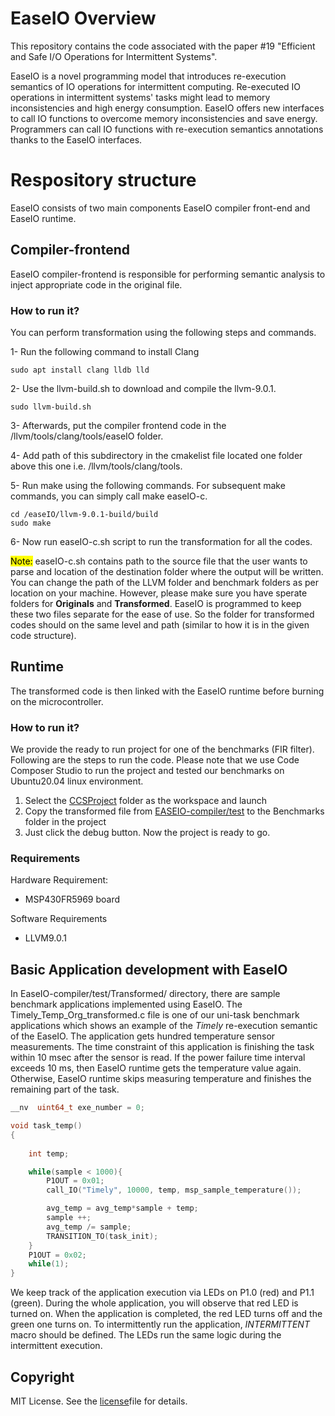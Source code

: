 
# EaseIO Overview
This repository contains the code associated with the paper #19 "Efficient and Safe I/O Operations for Intermittent Systems".

EaseIO is a novel programming model that introduces re-execution semantics of IO operations for intermittent computing. Re-executed IO operations in intermittent systems' tasks might lead to memory inconsistencies and high energy consumption. EaseIO offers new interfaces to call IO functions to overcome memory inconsistencies and save energy. Programmers can call IO functions with re-execution semantics annotations thanks to the EaseIO interfaces. 
# Respository structure
<p>EaseIO consists of two main components EaseIO compiler front-end and EaseIO runtime.</p>
 
## Compiler-frontend
EaseIO compiler-frontend is responsible for performing semantic analysis to inject appropriate code in the original file.

### How to run it?
You can perform transformation using the following steps and commands.

1- Run the following command to install Clang
```shell script
sudo apt install clang lldb lld
``` 
2- Use the llvm-build.sh to download and compile the llvm-9.0.1.
```shell script
sudo llvm-build.sh 
``` 
3- Afterwards, put the compiler frontend code in the /llvm/tools/clang/tools/easeIO folder.

4- Add path of this subdirectory in the cmakelist file located one folder above this one i.e. /llvm/tools/clang/tools.

5- Run make using the following commands. For subsequent make commands, you can simply call make easeIO-c.
```shell script
cd /easeIO/llvm-9.0.1-build/build
sudo make 
```
6- Now run easeIO-c.sh script to run the transformation for all the codes.

<mark>Note:</mark> easeIO-c.sh contains path to the source file that the user wants to parse and location of the destination folder where the output will be written. 
You can change the path of the LLVM folder and benchmark folders as per location on your machine. However, please make sure you have sperate folders for <b>Originals</b> and <b>Transformed</b>. EaseIO is programmed to keep these two files separate for the ease of use. So the folder for transformed codes should on the same level and path (similar to how it is in the given code structure).

## Runtime
The transformed code is then linked with the EaseIO runtime before burning on the microcontroller.

### How to run it?
We provide the ready to run project for one of the benchmarks (FIR filter). Following are the steps to run the code. Please note that we use Code Composer Studio to run the project and tested our benchmarks on Ubuntu20.04 linux environment.  


  1. Select the [CCSProject](./CCSProject) folder as the workspace and launch
  2. Copy the transformed file from [EASEIO-compiler/test](https://github.com/tinysystems/easeIO/tree/main/EaseIO-compiler/test) to the Benchmarks folder in the project
  3. Just click the debug button. Now the project is ready to go.

### Requirements

Hardware Requirement:
- MSP430FR5969 board

Software Requirements
- LLVM9.0.1

<!---
## Getting Started

For ease-of-use, we have transformed the code for Single timely operation. 
-->
## Basic Application development with EaseIO
In EaseIO-compiler/test/Transformed/ directory, there are sample benchmark applications implemented using EaseIO. The Timely_Temp_Org_transformed.c file is one of our uni-task benchmark applications which shows an example of the <em> Timely</em> re-execution semantic of the EaseIO. The application gets hundred temperature sensor measurements. The time constraint of this application is finishing the task within 10 msec after the sensor is read. If the power failure time interval exceeds 10 ms, then EaseIO runtime gets the temperature value again. Otherwise, EaseIO runtime skips measuring temperature and finishes the remaining part of the task. 
```c
__nv  uint64_t exe_number = 0;

void task_temp()
{
    
    int temp;

    while(sample < 1000){
        P1OUT = 0x01;
        call_IO("Timely", 10000, temp, msp_sample_temperature());

        avg_temp = avg_temp*sample + temp;
        sample ++;
        avg_temp /= sample;
        TRANSITION_TO(task_init);
    }
    P1OUT = 0x02;
    while(1);
}

```
We keep track of the application execution via LEDs on P1.0 (red) and P1.1 (green). During the whole application, you will observe that red LED is turned on. When the application is completed, the red LED turns off and the green one turns on. 
To intermittently run the application,  <em> INTERMITTENT </em> macro should be defined. The LEDs run the same logic during the intermittent execution. 
## Copyright
MIT License. See the [license](https://github.com/tinysystems/easeIO/blob/main/LICENSE.txt)file for details.
 
<!---

### Acknowledgements {#custom-id}
Software dependencies
LLVM 9.0.1

Hardware Dependencies
MSP430FR5969 boards

### Setup

run the llvm-build.sh 

Software dependencies
LLVM 9.0.1

Hardware Dependencies
MSP430FR5969 boards
-->

